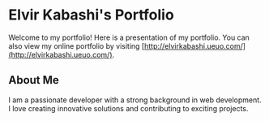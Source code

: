 # Elvir Kabashi's Portfolio

Welcome to my portfolio! Here is a presentation of my portfolio. You can also view my online portfolio by visiting [http://elvirkabashi.ueuo.com/](http://elvirkabashi.ueuo.com/).

## About Me

I am a passionate developer with a strong background in web development. I love creating innovative solutions and contributing to exciting projects.
